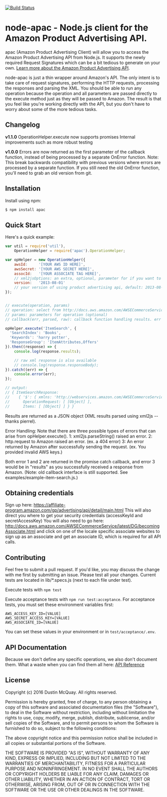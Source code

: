 [![Build Status](https://travis-ci.org/dmcquay/node-apac.svg?branch=master)](https://travis-ci.org/dmcquay/node-apac)

# node-apac - Node.js client for the Amazon Product Advertising API.

apac (Amazon Product Advertising Client) will allow you to access the Amazon Product Advertising API from Node.js. It supports the newly required Request Signatures which can be a bit tedious to generate on your own. [Learn more about the Amazon Product Advertising API](https://affiliate-program.amazon.com/gp/advertising/api/detail/main.html).

node-apac is just a thin wrapper around Amazon's API. The only intent is to take care of request signatures, performing the HTTP requests, processing the responses and parsing the XML. You should be able to run any operation because the operation and all parameters are passed directly to the execute method just as they will be passed to Amazon. The result is that you feel like you're working directly with the API, but you don't have to worry about some of the more tedious tasks.

## Changelog
**v1.1.0**
OperationHelper.execute now supports promises
Internal improvements such as more robust testing

**v1.0.0** 
Errors are now returned as the first parameter of the callback function, instead of being processed by a separate OnError function.
Note: This break backwards compatibility with previous versions where errors are processed by a separate function.
If you still need the old OnError function, you'll need to grab an old version from git.

## Installation

Install using npm:
```bash
$ npm install apac
```

## Quick Start

Here's a quick example:
```javascript
var util = require('util'),
    OperationHelper = require('apac').OperationHelper;

var opHelper = new OperationHelper({
    awsId:     '[YOUR AWS ID HERE]',
    awsSecret: '[YOUR AWS SECRET HERE]',
    assocId:   '[YOUR ASSOCIATE TAG HERE]',
    // xml2jsOptions: an extra, optional, parameter for if you want to pass additional options for the xml2js module. (see https://github.com/Leonidas-from-XIV/node-xml2js#options)
    version:   '2013-08-01'
    // your version of using product advertising api, default: 2013-08-01
});


// execute(operation, params)
// operation: select from http://docs.aws.amazon.com/AWSECommerceService/latest/DG/SummaryofA2SOperations.html
// params: parameters for operation (optional)
// callback(err, parsed, raw): callback function handling results. err = potential errors raised from xml2js.parseString() or http.request(). parsed = xml2js parsed response. raw = raw xml response.

opHelper.execute('ItemSearch', {
  'SearchIndex': 'Books',
  'Keywords': 'harry potter',
  'ResponseGroup': 'ItemAttributes,Offers'
}).then((response) => {
	console.log(response.results);

	// raw xml response is also available
	// console.log(response.responseBody);
}).catch((err) => {
    console.error(err);
});

// output:
// { ItemSearchResponse: 
//    { '$': { xmlns: 'http://webservices.amazon.com/AWSECommerceService/2011-08-01' },
//      OperationRequest: [ [Object] ],
//      Items: [ [Object] ] } }
```

Results are returned as a JSON object (XML results parsed using xml2js -- thanks pierrel).

Error Handling:
Note that there are three possible types of errors that can arise from opHelper.execute(). 
1: xml2js.parseString() raised an error. 
2: http.request to Amazon raised an error. (ex. a 404 error) 
3: An error returned by Amazon after successfully sending the request. (ex. You provided invalid AWS keys.)

Both error 1 and 2 are returned in the promise catch callback, and error 3 would be in "results" as you successfully received a response from Amazon.
(Note: old callback interface is still supported. See examples/example-item-search.js.)

## Obtaining credentials

Sign up here:
https://affiliate-program.amazon.com/gp/advertising/api/detail/main.html
This will also direct you where to get your security credentials (accessKeyId and secretAccessKey)
You will also need to go here: http://docs.aws.amazon.com/AWSECommerceService/latest/DG/becomingAssociate.html
and click on one of the locale specific associate websites to sign up as an associate and get an associate ID,
which is required for all API calls.

## Contributing

Feel free to submit a pull request. If you'd like, you may discuss the change with me first by submitting an issue.
Please test all your changes. Current tests are located in lib/*.specs.js (next to each file under test).

Execute tests with `npm test`

Execute acceptance tests with `npm run test:acceptance`.
For acceptance tests, you must set these environment variables first:

```
AWS_ACCESS_KEY_ID=[VALUE]
AWS_SECRET_ACCESS_KEY=[VALUE]
AWS_ASSOCIATE_ID=[VALUE]
```

You can set these values in your environment or in `test/acceptance/.env`.

## API Documentation

Because we don't define any specific operations, we also don't document them. What a waste
when you can find them all here:
[API Reference](http://docs.amazonwebservices.com/AWSECommerceService/latest/DG/index.html?ProgrammingGuide.html)

## License

Copyright (c) 2016 Dustin McQuay. All rights reserved.

Permission is hereby granted, free of charge, to any person
obtaining a copy of this software and associated documentation
files (the "Software"), to deal in the Software without
restriction, including without limitation the rights to use,
copy, modify, merge, publish, distribute, sublicense, and/or sell
copies of the Software, and to permit persons to whom the
Software is furnished to do so, subject to the following
conditions:

The above copyright notice and this permission notice shall be
included in all copies or substantial portions of the Software.

THE SOFTWARE IS PROVIDED "AS IS", WITHOUT WARRANTY OF ANY KIND,
EXPRESS OR IMPLIED, INCLUDING BUT NOT LIMITED TO THE WARRANTIES
OF MERCHANTABILITY, FITNESS FOR A PARTICULAR PURPOSE AND
NONINFRINGEMENT. IN NO EVENT SHALL THE AUTHORS OR COPYRIGHT
HOLDERS BE LIABLE FOR ANY CLAIM, DAMAGES OR OTHER LIABILITY,
WHETHER IN AN ACTION OF CONTRACT, TORT OR OTHERWISE, ARISING
FROM, OUT OF OR IN CONNECTION WITH THE SOFTWARE OR THE USE OR
OTHER DEALINGS IN THE SOFTWARE.
